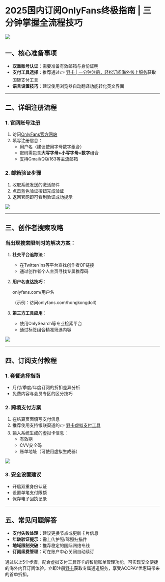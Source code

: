 # 2025国内订阅OnlyFans终极指南 | 三分钟掌握全流程技巧

![](https://bbtdd.com/wp-content/uploads/img/62010327672743.webp)

## 一、核心准备事项
- **双重账号认证**：需要准备有效邮箱与身份证明
- **支付工具选择**：推荐通过👉 [野卡 | 一分钟注册，轻松订阅海外线上服务](https://bbtdd.com/yeka)获取国际支付工具
- **语言设置技巧**：建议使用浏览器自动翻译功能转化英文界面

---

## 二、详细注册流程
### 1. 官网账号注册
1. 访问[OnlyFans官方网站](onlyfans.com/) 
2. 填写注册信息：
   - 用户名（建议使用字母数字组合）
   - 密码需包含**大写字母+小写字母+数字**组合
   - 支持Gmail/QQ/163等主流邮箱

### 2. 邮箱验证步骤
1. 收取系统发送的激活邮件
2. 点击蓝色验证按钮完成验证
3. 返回官网即可看到验证成功提示

![](https://bbtdd.com/wp-content/uploads/img/17289017336357.webp)

---

## 三、创作者搜索攻略
### 当出现搜索限制时的解决方案：
1. **社交平台追踪法**：
   - 在Twitter/Ins等平台查找创作者OF链接
   - 通过创作者个人主页寻找专属推荐码

2. **用户名直达技巧**：
   
   onlyfans.com/用户名
   
   （示例：访问onlyfans.com/hongkongdoll）

3. **第三方工具应用**：
   - 使用OnlySearch等专业检索平台
   - 通过标签组合精准筛选内容

![](https://bbtdd.com/wp-content/uploads/img/135921528949158.webp)

---

## 四、订阅支付教程
### 1. 套餐选择指南
- 月付/季度/年度订阅的折扣差异分析
- 免费内容与会员专区的区分技巧

### 2. 跨境支付方案
1. 在结算页面填写支付信息
2. 推荐使用支持银联渠道的👉 [野卡虚拟支付工具](https://bbtdd.com/yeka)
3. 输入系统生成的虚拟卡信息：
   - 有效期
   - CVV安全码 
   - 账单地址（可使用虚拟生成器）

![](https://bbtdd.com/wp-content/uploads/img/34980650103448.webp)

### 3. 安全设置建议
- 开启双重身份认证
- 设置单笔支付限额
- 保存电子回执记录

---

## 五、常见问题解答
- **支付失败处理**：建议更换节点或更新卡片信息
- **年龄验证提示**：需上传护照/驾照扫描件
- **地域限制突破**：推荐稳定的国际网络专线
- **订阅续费管理**：可在账户中心关闭自动续订

通过以上5个步骤，配合虚拟支付工具野卡的智能账单管理功能，可实现安全便捷的海外内容订阅体验。立即注册[野卡](https://bbtdd.com/yeka)获取专属通道服务，享受ACCPAY优惠码带来的首单折扣。